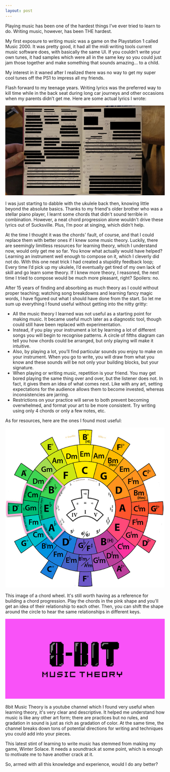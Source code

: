 ```yaml
---
layout: post
---
```

Playing music has been one of the hardest things I’ve ever tried to learn to do. Writing music, however, has been THE hardest.

My first exposure to writing music was a game on the Playstation 1 called Music 2000. It was pretty good, it had all the midi writing tools current music software does, with basically the same UI. If you couldn’t write your own tunes, it had samples which were all in the same key so you could just jam those together and make something that sounds amazing... to a child.

My interest in it waned after I realized there was no way to get my super cool tunes off the PS1 to impress all my friends.

Flash forward to my teenage years. Writing lyrics was the preferred way to kill time while in the back seat during long car journeys and other occasions when my parents didn’t get me. Here are some actual lyrics I wrote: 

![Terrible lyrics](/images/lyrics.jpg)

I was just starting to dabble with the ukulele back then, knowing little beyond the absolute basics. Thanks to my friend's older brother who was a stellar piano player, I learnt some chords that didn't sound terrible in combination. However, a neat chord progression alone wouldn't drive these lyrics out of Sucksville. Plus, I’m poor at singing, which didn't help.

At the time I thought it was the chords' fault, of course, and that I could replace them with better ones if I knew some music theory. Luckily, there are seemingly limitless resources for learning theory, which I understand now, would only get me so far.
You know what actually would have helped? Learning an instrument well enough to compose on it, which I cleverly did not do. With this one neat trick I had created a stupidity feedback loop; Every time I’d pick up my ukulele, I’d eventually get tired of my own lack of skill and go learn some theory. If I knew more theory, I reasoned, the next time I tried to compose would be much more pleasant, right? Spoilers: no.

After 15 years of finding and absorbing as much theory as I could without proper teaching; watching song breakdowns and learning fancy magic words, I have figured out what I should have done from the start. So let me sum up everything I found useful without getting into the nitty gritty: 

* All the music theory I learned was not useful as a starting point for making music. It became useful much later as a diagnostic tool, though could still have been replaced with experimentation.
* Instead, if you play your instrument a lot by learning a lot of different songs you will begin to recognise patterns. A circle of fifths diagram can tell you how chords could be arranged, but only playing will make it intuitive.
* Also, by playing a lot, you’ll find particular sounds you enjoy to make on your instrument. When you go to write, you will draw from what you know and these sounds will be not only your building blocks, but your signature.
* When playing or writing music, repetition is your friend. You may get bored playing the same thing over and over, but the listener does not. In fact, it gives them an idea of what comes next. Like with any art, setting expectations for the audience allows them to become invested, whereas inconsistencies are jarring.
* Restrictions on your practice will serve to both prevent becoming overwhelmed, and format your art to be more consistent. Try writing using only 4 chords or only a few notes, etc.

As for resources, here are the ones I found most useful: 

![Chord wheel](/images/chord-wheel.jpg)

This image of a chord wheel. It's still worth having as a reference for building a chord progression. Play the chords in the pink shape and you'll get an idea of their relationship to each other. Then, you can shift the shape around the circle to hear the same relationships in different keys. 

![8 bit music theory logo](/images/8-bit-theory.jpg)

8bit Music Theory is a youtube channel which I found very useful when learning theory, it's very clear and descriptive. It helped me understand how music is like any other art form; there are practices but no rules, and gradation in sound is just as rich as gradation of color. At the same time, the channel breaks down tons of potential directions for writing and techniques you could add into your pieces.

This latest stint of learning to write music has stemmed from making my game, Winter Solace. It needs a soundtrack at some point, which is enough to motivate me to have another crack at it.

So, armed with all this knowledge and experience, would I do any better? 